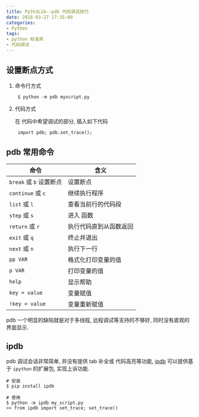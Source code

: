 ```yaml
---
title: PyStdLib--pdb 代码调试技巧
date: 2018-03-27 17:35:09
categories:
- Python
tags:
- python 标准库
- 代码调试
---
```


## 设置断点方式
1. 命令行方式
        
        $ python -m pdb myscript.py

2. 代码方式
    
    在 代码中希望调试的部分, 插入如下代码

        import pdb; pdb.set_trace();

## pdb 常用命令

| 命令 | 含义 |
| -- | -- |
| `break` 或 `b` 设置断点 | 设置断点 |
| `continue` 或 `c` | 继续执行程序 |
| `list` 或 `l` | 查看当前行的代码段 |
| `step` 或 `s` | 进入 函数 |
| `return` 或 `r` | 执行代码直到从函数返回 |
| `exit` 或 `q` | 终止并退出 |
| `next` 或 `n` | 执行下一行 |
| `pp VAR` | 格式化打印变量的值 |
| `p VAR` | 打印变量的值 |
| `help` | 显示帮助 |
| `key = value` | 变量赋值 |
| `!key = value` | 变量重新赋值 |

pdb 一个明显的缺陷就是对于多线程, 远程调试等支持的不够好, 同时没有直观的界面显示.

## ipdb 
pdb 调试会话非常简单, 并没有提供 tab 补全或 代码高亮等功能, [ipdb](https://pypi.python.org/pypi/ipdb) 可以提供基于 `ipython` 的扩展包, 实现上诉功能.
    
    # 安装
    $ pip install ipdb

    # 使用
    $ python -m ipdb my_script.py
    >> from ipdb import set_trace; set_trace()
    
